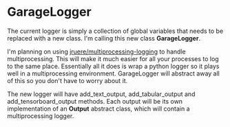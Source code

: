 # GarageLogger

The current logger is simply a collection of global variables that needs to be replaced with a new class. I'm calling this new class **GarageLogger**.

I'm planning on using [jruere/multiprocessing-logging](https://github.com/jruere/multiprocessing-logging) to handle multiprocessing. This will make it much easier for all your processes to log to the same place. Essentially all it does is wrap a python logger so it plays well in a multiprocessing environment. GarageLogger will abstract away all of this so you don't have to worry about it.

The new logger will have add_text_output, add_tabular_output and add_tensorboard_output methods. Each output will be its own implementation of an **Output** abstract class, which will contain a multiprocessing logger.
